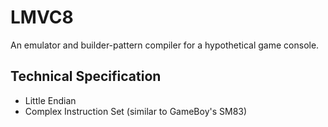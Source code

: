 # LMVC8

An emulator and builder-pattern compiler for a hypothetical game console.

## Technical Specification

- Little Endian
- Complex Instruction Set (similar to GameBoy's SM83)
